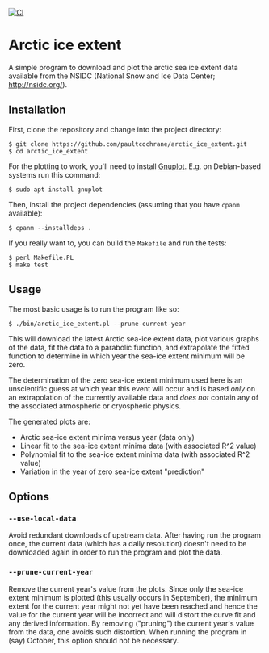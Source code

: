 [![CI](https://github.com/paultcochrane/arctic_ice_extent/actions/workflows/testsuite.yml/badge.svg)](https://github.com/paultcochrane/arctic_ice_extent/actions/workflows/testsuite.yml)

# Arctic ice extent

A simple program to download and plot the arctic sea ice extent data
available from the NSIDC (National Snow and Ice Data Center;
http://nsidc.org/).

## Installation

First, clone the repository and change into the project directory:

```shell
$ git clone https://github.com/paultcochrane/arctic_ice_extent.git
$ cd arctic_ice_extent
```

For the plotting to work, you'll need to install
[Gnuplot](http://www.gnuplot.info/).  E.g. on Debian-based systems run this
command:

```shell
$ sudo apt install gnuplot
```

Then, install the project dependencies (assuming that you have `cpanm`
available):

```shell
$ cpanm --installdeps .
```

If you really want to, you can build the `Makefile` and run the tests:

```shell
$ perl Makefile.PL
$ make test
```

## Usage

The most basic usage is to run the program like so:

```shell
$ ./bin/arctic_ice_extent.pl --prune-current-year
```

This will download the latest Arctic sea-ice extent data, plot various
graphs of the data, fit the data to a parabolic function, and extrapolate
the fitted function to determine in which year the sea-ice extent minimum
will be zero.

The determination of the zero sea-ice extent minimum used here is an
unscientific guess at which year this event will occur and is based *only*
on an extrapolation of the currently available data and *does not* contain
any of the associated atmospheric or cryospheric physics.

The generated plots are:

  - Arctic sea-ice extent minima versus year (data only)
  - Linear fit to the sea-ice extent minima data (with associated R^2 value)
  - Polynomial fit to the sea-ice extent minima data (with associated R^2
    value)
  - Variation in the year of zero sea-ice extent "prediction"

## Options

### `--use-local-data`

Avoid redundant downloads of upstream data.  After having run the program
once, the current data (which has a daily resolution) doesn't need to be
downloaded again in order to run the program and plot the data.

### `--prune-current-year`

Remove the current year's value from the plots.  Since only the sea-ice
extent minimum is plotted (this usually occurs in September), the minimum
extent for the current year might not yet have been reached and hence the
value for the current year will be incorrect and will distort the curve fit
and any derived information.  By removing ("pruning") the current year's
value from the data, one avoids such distortion.  When running the program
in (say) October, this option should not be necessary.
